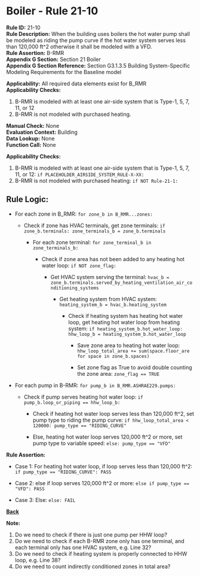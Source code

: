 
# Boiler - Rule 21-10  

**Rule ID:** 21-10  
**Rule Description:** When the building uses boilers the hot water pump shall be modeled as riding the pump curve if the hot water system serves less than 120,000 ft^2 otherwise it shall be modeled with a VFD.  
**Rule Assertion:** B-RMR  
**Appendix G Section:** Section 21 Boiler  
**Appendix G Section Reference:** Section G3.1.3.5 Building System-Specific Modeling Requirements for the Baseline model  

**Applicability:** All required data elements exist for B_RMR  
**Applicability Checks:**  

1. B-RMR is modeled with at least one air-side system that is Type-1, 5, 7, 11, or 12
2. B-RMR is not modeled with purchased heating.

**Manual Check:** None  
**Evaluation Context:** Building  
**Data Lookup:** None  
**Function Call:** None  

**Applicability Checks:**  

1. B-RMR is modeled with at least one air-side system that is Type-1, 5, 7, 11, or 12: `if PLACEHOLDER_AIRSIDE_SYSTEM_RULE-X-XX:`
2. B-RMR is not modeled with purchased heating: `if NOT Rule-21-1:`

## Rule Logic:  

- For each zone in B_RMR: `for zone_b in B_RMR...zones:`

  - Check if zone has HVAC terminals, get zone terminals: `if zone_b.terminals: zone_terminals_b = zone_b.terminals`

    - For each zone terminal: `for zone_terminal_b in zone_terminals_b:`

      - Check if zone area has not been added to any heating hot water loop: `if NOT zone_flag:`

        - Get HVAC system serving the terminal: `hvac_b = zone_b.terminals.served_by_heating_ventilation_air_conditioning_systems`

          - Get heating system from HVAC system: `heating_system_b = hvac_b.heating_system`

            - Check if heating system has heating hot water loop, get heating hot water loop from heating system: `if heating_system_b.hot_water_loop: hhw_loop_b = heating_system_b.hot_water_loop`

              - Save zone area to heating hot water loop: `hhw_loop_total_area += sum(space.floor_are for space in zone_b.spaces)`

              - Set zone flag as True to avoid double counting the zone area: `zone_flag == TRUE`

- For each pump in B-RMR: `for pump_b in B_RMR.ASHRAE229.pumps:`

  - Check if pump serves heating hot water loop: `if pump_b.loop_or_piping == hhw_loop_b:`

    - Check if heating hot water loop serves less than 120,000 ft^2, set pump type to riding the pump curve: `if hhw_loop_total_area < 120000: pump_type == "RIDING_CURVE"`

    - Else, heating hot water loop serves 120,000 ft^2 or more, set pump type to variable speed: `else: pump_type == "VFD"`

**Rule Assertion:**

- Case 1: For heating hot water loop, if loop serves less than 120,000 ft^2: `if pump_type == "RIDING_CURVE": PASS`

- Case 2: else if loop serves 120,000 ft^2 or more: `else if pump_type == "VFD": PASS`

- Case 3: Else: `else: FAIL`

**[Back](../_toc.md)**

**Note:**

1. Do we need to check if there is just one pump per HHW loop?
2. Do we need to check if each B-RMR zone only has one terminal, and each terminal only has one HVAC system, e.g. Line 32?
4. Do we need to check if heating system is properly connected to HHW loop, e.g. Line 38?
3. Do we need to count indirectly conditioned zones in total area?
